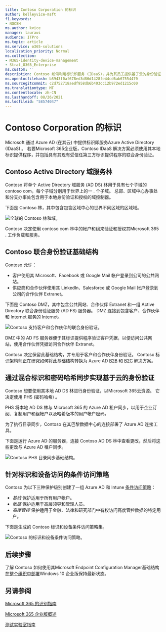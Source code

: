 ```yaml
---
title: Contoso Corporation 的标识
author: kelleyvice-msft
f1.keywords:
- NOCSH
ms.author: kvice
manager: laurawi
audience: ITPro
ms.topic: article
ms.service: o365-solutions
localization_priority: Normal
ms.collection:
- M365-identity-device-management
- Strat_O365_Enterprise
ms.custom: ''
description: Contoso 如何利用标识即服务 (IDaaS)，并为其员工提供基于云的身份验证以及为其合作伙伴和客户提供联合身份验证。
ms.openlocfilehash: b8943f0af678ed3d86d1428fe44cd6ab67554470
ms.sourcegitcommit: c2d752718aedf958db6b403cc12b972ed1215c00
ms.translationtype: MT
ms.contentlocale: zh-CN
ms.lasthandoff: 08/26/2021
ms.locfileid: "58574047"
---
```

# <a name="identity-for-the-contoso-corporation"></a>Contoso Corporation 的标识

Microsoft 通过 Azure AD (在其云) 中提供标识即服务Azure Active Directory (IDaaS) 。 若要Microsoft 365企业版，Contoso IDaaS 解决方案必须使用其本地标识提供程序，并包括具有其现有受信任第三方标识提供程序的联合身份验证。

## <a name="the-contoso-active-directory-domain-services-forest"></a>Contoso Active Directory 域服务林

Contoso 将单个 Active Directory 域服务 (AD DS) 林用于具有七个子域的 contoso com，每个子域分别用于世界上的一 \. 个子域。 总部、区域中心办事处和分支办事处包含用于本地身份验证和授权的域控制器。

下面是 Contoso 林，其中包含包含区域中心的世界不同区域的区域域。

![全球的 Contoso 林和域。](../media/contoso-identity/contoso-identity-fig1.png)
 
Contoso 决定使用 contoso com 林中的帐户和组来验证和授权其Microsoft 365 \. 工作负载和服务。

## <a name="the-contoso-federated-authentication-infrastructure"></a>Contoso 联合身份验证基础结构

Contoso 允许：

- 客户使用其 Microsoft、Facebook 或 Google Mail 帐户登录到公司的公共网站。
- 供应商和合作伙伴使用其 LinkedIn、Salesforce 或 Google Mail 帐户登录到公司的合作伙伴 Extranet。

下面是 Contoso DMZ，其中包含公共网站、合作伙伴 Extranet 和一组 Active Directory 联合身份验证服务 (AD FS) 服务器。 DMZ 连接到包含客户、合作伙伴和 Internet 服务的 Internet。

![Contoso 支持客户和合作伙伴的联合身份验证。](../media/contoso-identity/contoso-identity-fig2.png)
 
DMZ 中的 AD FS 服务器便于其标识提供程序验证客户凭据，以便访问公共网站，使用合作伙伴凭据访问合作伙伴 Extranet。

Contoso 决定保留此基础结构，并专用于客户和合作伙伴身份验证。 Contoso 标识架构师正在研究如何将此基础结构转换为 Azure AD [B2B](/azure/active-directory/b2b/hybrid-organizations) 和 [B2C](/azure/active-directory-b2c/solution-articles) 解决方案。

## <a name="hybrid-identity-with-password-hash-synchronization-for-cloud-based-authentication"></a>通过混合标识和密码哈希同步实现基于云的身份验证

Contoso 想要使用其本地 AD DS 林进行身份验证，以Microsoft 365云资源。 它决定使用 PHS (密码哈希) 。

PHS 将本地 AD DS 林与 Microsoft 365 的 Azure AD 租户同步，以用于企业订阅、复制用户和组帐户以及哈希版本的用户帐户密码。

为了执行目录同步，Contoso 在其巴黎数据中心的连接部署了 Azure AD 连接工具。

下面是运行 Azure AD 的服务器，连接 Contoso AD DS 林中查看更改，然后将这些更改与 Azure AD 租户同步。

![Contoso PHS 目录同步基础结构。](../media/contoso-identity/contoso-identity-fig4.png)
 
## <a name="conditional-access-policies-for-identity-and-device-access"></a>针对标识和设备访问的条件访问策略

Contoso 为以下三种保护级别创建了一组 Azure AD 和 Intune [条件访问策略](../security/office-365-security/identity-access-policies.md)：

- *基线* 保护适用于所有用户帐户。
- *敏感* 保护适用于高层领导和管理人员。
- *高度管控* 保护适用于金融、法律和研究部门中有权访问高度管控数据的特定用户。

下面是生成的 Contoso 标识和设备条件访问策略集。

![Contoso 的标识和设备条件访问策略。](../media/contoso-identity/contoso-identity-fig5.png)
 
## <a name="next-step"></a>后续步骤

了解 Contoso 如何使用其Microsoft Endpoint Configuration Manager基础结构[在整个组织中部署](contoso-win10.md)Windows 10 企业版保持最新状态。

## <a name="see-also"></a>另请参阅

[Microsoft 365 的识别指南](identity-roadmap-microsoft-365.md)

[Microsoft 365 企业版概述](microsoft-365-overview.md)

[测试实验室指南](m365-enterprise-test-lab-guides.md)